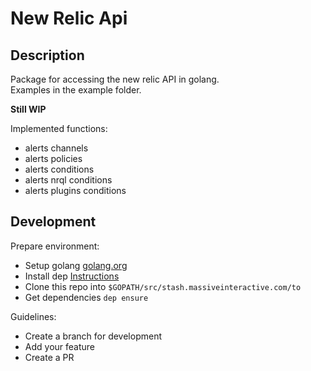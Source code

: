 # New Relic Api

## Description

Package for accessing the new relic API in golang.  
Examples in the example folder.

**Still WIP**

Implemented functions:

* alerts channels
* alerts policies
* alerts conditions
* alerts nrql conditions
* alerts plugins conditions

## Development

Prepare environment: 

* Setup golang [golang.org](https://golang.org)
* Install dep [Instructions](https://github.com/golang/dep)
* Clone this repo into `$GOPATH/src/stash.massiveinteractive.com/to`
* Get dependencies `dep ensure`

Guidelines:

* Create a branch for development
* Add your feature
* Create a PR